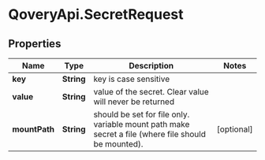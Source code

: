 # QoveryApi.SecretRequest

## Properties

Name | Type | Description | Notes
------------ | ------------- | ------------- | -------------
**key** | **String** | key is case sensitive | 
**value** | **String** | value of the secret. Clear value will never be returned | 
**mountPath** | **String** | should be set for file only. variable mount path make secret a file (where file should be mounted). | [optional] 


